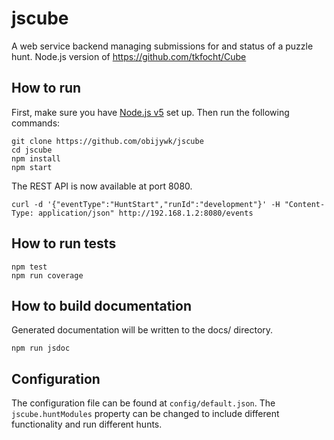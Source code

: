 # jscube
A web service backend managing submissions for and status of a puzzle
hunt. Node.js version of https://github.com/tkfocht/Cube

## How to run

First, make sure you have [Node.js v5](https://nodejs.org/en/download/stable/)
set up. Then run the following commands:

```
git clone https://github.com/obijywk/jscube
cd jscube
npm install
npm start
```

The REST API is now available at port 8080.

```
curl -d '{"eventType":"HuntStart","runId":"development"}' -H "Content-Type: application/json" http://192.168.1.2:8080/events
```

## How to run tests

```
npm test
npm run coverage
```

## How to build documentation

Generated documentation will be written to the docs/ directory.

```
npm run jsdoc
```

## Configuration

The configuration file can be found at `config/default.json`. The
`jscube.huntModules` property can be changed to include different functionality
and run different hunts.

